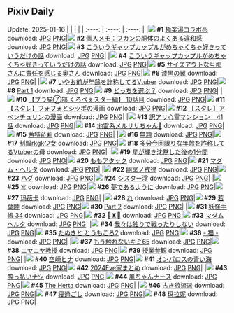## Pixiv Daily
Update: 2025-01-16
|      |      |      |
| :----: | :----: | :----: |
|![](https://pixiv.microyu.workers.dev/c/240x480/img-master/img/2025/01/14/19/03/26/126217499_p0_master1200.jpg) **#1** [極楽湯コラボ♨](https://www.pixiv.net/artworks/126217499) download: [JPG](https://pixiv.microyu.workers.dev/img-original/img/2025/01/14/19/03/26/126217499_p0.jpg) [PNG](https://pixiv.microyu.workers.dev/img-original/img/2025/01/14/19/03/26/126217499_p0.png)|![](https://pixiv.microyu.workers.dev/c/240x480/img-master/img/2025/01/14/06/00/07/126204980_p0_master1200.jpg) **#2** [個人メモ：フカンの胴体のよくある違和感](https://www.pixiv.net/artworks/126204980) download: [JPG](https://pixiv.microyu.workers.dev/img-original/img/2025/01/14/06/00/07/126204980_p0.jpg) [PNG](https://pixiv.microyu.workers.dev/img-original/img/2025/01/14/06/00/07/126204980_p0.png)|![](https://pixiv.microyu.workers.dev/c/240x480/img-master/img/2025/01/14/17/52/17/126215532_p0_master1200.jpg) **#3** [こういうギャップカップルがめちゃくちゃ好きっていうだけの話](https://www.pixiv.net/artworks/126215532) download: [JPG](https://pixiv.microyu.workers.dev/img-original/img/2025/01/14/17/52/17/126215532_p0.jpg) [PNG](https://pixiv.microyu.workers.dev/img-original/img/2025/01/14/17/52/17/126215532_p0.png)|
|![](https://pixiv.microyu.workers.dev/c/240x480/img-master/img/2025/01/15/00/01/44/126227529_p0_master1200.jpg) **#4** [こういうギャップカップルがめちゃくちゃ好きっていうだけの話](https://www.pixiv.net/artworks/126227529) download: [JPG](https://pixiv.microyu.workers.dev/img-original/img/2025/01/15/00/01/44/126227529_p0.jpg) [PNG](https://pixiv.microyu.workers.dev/img-original/img/2025/01/15/00/01/44/126227529_p0.png)|![](https://pixiv.microyu.workers.dev/c/240x480/img-master/img/2025/01/14/00/04/18/126198327_p0_master1200.jpg) **#5** [サイズアウトな旦那さんに責任を感じる奥さん](https://www.pixiv.net/artworks/126198327) download: [JPG](https://pixiv.microyu.workers.dev/img-original/img/2025/01/14/00/04/18/126198327_p0.jpg) [PNG](https://pixiv.microyu.workers.dev/img-original/img/2025/01/14/00/04/18/126198327_p0.png)|![](https://pixiv.microyu.workers.dev/c/240x480/img-master/img/2025/01/15/15/14/00/126241777_p0_master1200.jpg) **#6** [漆黒の翼](https://www.pixiv.net/artworks/126241777) download: [JPG](https://pixiv.microyu.workers.dev/img-original/img/2025/01/15/15/14/00/126241777_p0.jpg) [PNG](https://pixiv.microyu.workers.dev/img-original/img/2025/01/15/15/14/00/126241777_p0.png)|
|![](https://pixiv.microyu.workers.dev/c/240x480/img-master/img/2025/01/14/21/11/57/126221219_p0_master1200.jpg) **#7** [いやお前が年齢を詐称してるVtuber](https://www.pixiv.net/artworks/126221219) download: [JPG](https://pixiv.microyu.workers.dev/img-original/img/2025/01/14/21/11/57/126221219_p0.jpg) [PNG](https://pixiv.microyu.workers.dev/img-original/img/2025/01/14/21/11/57/126221219_p0.png)|![](https://pixiv.microyu.workers.dev/c/240x480/img-master/img/2025/01/14/00/00/12/126197851_p0_master1200.jpg) **#8** [Part 1](https://www.pixiv.net/artworks/126197851) download: [JPG](https://pixiv.microyu.workers.dev/img-original/img/2025/01/14/00/00/12/126197851_p0.jpg) [PNG](https://pixiv.microyu.workers.dev/img-original/img/2025/01/14/00/00/12/126197851_p0.png)|![](https://pixiv.microyu.workers.dev/c/240x480/img-master/img/2025/01/14/00/03/16/126198251_p0_master1200.jpg) **#9** [どっちを選ぶ？](https://www.pixiv.net/artworks/126198251) download: [JPG](https://pixiv.microyu.workers.dev/img-original/img/2025/01/14/00/03/16/126198251_p0.jpg) [PNG](https://pixiv.microyu.workers.dev/img-original/img/2025/01/14/00/03/16/126198251_p0.png)|
|![](https://pixiv.microyu.workers.dev/c/240x480/img-master/img/2025/01/14/19/00/25/126217386_p0_master1200.jpg) **#10** [【ブラ猫⑦部 くろべぇスター編】 10話目](https://www.pixiv.net/artworks/126217386) download: [JPG](https://pixiv.microyu.workers.dev/img-original/img/2025/01/14/19/00/25/126217386_p0.jpg) [PNG](https://pixiv.microyu.workers.dev/img-original/img/2025/01/14/19/00/25/126217386_p0.png)|![](https://pixiv.microyu.workers.dev/c/240x480/img-master/img/2025/01/14/17/28/47/126215016_p0_master1200.jpg) **#11** [【スタレ】フォフォとシッポの漫画](https://www.pixiv.net/artworks/126215016) download: [JPG](https://pixiv.microyu.workers.dev/img-original/img/2025/01/14/17/28/47/126215016_p0.jpg) [PNG](https://pixiv.microyu.workers.dev/img-original/img/2025/01/14/17/28/47/126215016_p0.png)|![](https://pixiv.microyu.workers.dev/c/240x480/img-master/img/2025/01/15/18/16/34/126245405_p0_master1200.jpg) **#12** [【スタレ】アベンチュリンの漫画](https://www.pixiv.net/artworks/126245405) download: [JPG](https://pixiv.microyu.workers.dev/img-original/img/2025/01/15/18/16/34/126245405_p0.jpg) [PNG](https://pixiv.microyu.workers.dev/img-original/img/2025/01/15/18/16/34/126245405_p0.png)|
|![](https://pixiv.microyu.workers.dev/c/240x480/img-master/img/2025/01/14/13/21/24/126211041_p0_master1200.jpg) **#13** [訳アリ心霊マンション　41話](https://www.pixiv.net/artworks/126211041) download: [JPG](https://pixiv.microyu.workers.dev/img-original/img/2025/01/14/13/21/24/126211041_p0.jpg) [PNG](https://pixiv.microyu.workers.dev/img-original/img/2025/01/14/13/21/24/126211041_p0.png)|![](https://pixiv.microyu.workers.dev/c/240x480/img-master/img/2025/01/14/01/57/33/126201658_p0_master1200.jpg) **#14** [地雷系メルリリちゃん🖤](https://www.pixiv.net/artworks/126201658) download: [JPG](https://pixiv.microyu.workers.dev/img-original/img/2025/01/14/01/57/33/126201658_p0.jpg) [PNG](https://pixiv.microyu.workers.dev/img-original/img/2025/01/14/01/57/33/126201658_p0.png)|![](https://pixiv.microyu.workers.dev/c/240x480/img-master/img/2025/01/15/01/57/11/126230821_p0_master1200.jpg) **#15** [茜特菈莉](https://www.pixiv.net/artworks/126230821) download: [JPG](https://pixiv.microyu.workers.dev/img-original/img/2025/01/15/01/57/11/126230821_p0.jpg) [PNG](https://pixiv.microyu.workers.dev/img-original/img/2025/01/15/01/57/11/126230821_p0.png)|
|![](https://pixiv.microyu.workers.dev/c/240x480/img-master/img/2025/01/14/00/01/22/126198092_p0_master1200.jpg) **#16** [無題](https://www.pixiv.net/artworks/126198092) download: [JPG](https://pixiv.microyu.workers.dev/img-original/img/2025/01/14/00/01/22/126198092_p0.jpg) [PNG](https://pixiv.microyu.workers.dev/img-original/img/2025/01/14/00/01/22/126198092_p0.png)|![](https://pixiv.microyu.workers.dev/c/240x480/img-master/img/2025/01/14/00/18/59/126198952_p0_master1200.jpg) **#17** [制服rkgk少女](https://www.pixiv.net/artworks/126198952) download: [JPG](https://pixiv.microyu.workers.dev/img-original/img/2025/01/14/00/18/59/126198952_p0.jpg) [PNG](https://pixiv.microyu.workers.dev/img-original/img/2025/01/14/00/18/59/126198952_p0.png)|![](https://pixiv.microyu.workers.dev/c/240x480/img-master/img/2025/01/15/21/24/02/126251017_p0_master1200.jpg) **#18** [多分今回限りな年齢を詐称してるVtuberの母](https://www.pixiv.net/artworks/126251017) download: [JPG](https://pixiv.microyu.workers.dev/img-original/img/2025/01/15/21/24/02/126251017_p0.jpg) [PNG](https://pixiv.microyu.workers.dev/img-original/img/2025/01/15/21/24/02/126251017_p0.png)|
|![](https://pixiv.microyu.workers.dev/c/240x480/img-master/img/2025/01/15/13/20/21/126240059_p0_master1200.jpg) **#19** [星が輝き沈黙した後の1分間](https://www.pixiv.net/artworks/126240059) download: [JPG](https://pixiv.microyu.workers.dev/img-original/img/2025/01/15/13/20/21/126240059_p0.jpg) [PNG](https://pixiv.microyu.workers.dev/img-original/img/2025/01/15/13/20/21/126240059_p0.png)|![](https://pixiv.microyu.workers.dev/c/240x480/img-master/img/2025/01/14/07/42/51/126206337_p0_master1200.jpg) **#20** [ももアタック](https://www.pixiv.net/artworks/126206337) download: [JPG](https://pixiv.microyu.workers.dev/img-original/img/2025/01/14/07/42/51/126206337_p0.jpg) [PNG](https://pixiv.microyu.workers.dev/img-original/img/2025/01/14/07/42/51/126206337_p0.png)|![](https://pixiv.microyu.workers.dev/c/240x480/img-master/img/2025/01/15/00/00/15/126227277_p0_master1200.jpg) **#21** [マダム・ヘルタ](https://www.pixiv.net/artworks/126227277) download: [JPG](https://pixiv.microyu.workers.dev/img-original/img/2025/01/15/00/00/15/126227277_p0.jpg) [PNG](https://pixiv.microyu.workers.dev/img-original/img/2025/01/15/00/00/15/126227277_p0.png)|
|![](https://pixiv.microyu.workers.dev/c/240x480/img-master/img/2025/01/14/19/47/16/126218601_p0_master1200.jpg) **#22** [幽冥ノ戒律](https://www.pixiv.net/artworks/126218601) download: [JPG](https://pixiv.microyu.workers.dev/img-original/img/2025/01/14/19/47/16/126218601_p0.jpg) [PNG](https://pixiv.microyu.workers.dev/img-original/img/2025/01/14/19/47/16/126218601_p0.png)|![](https://pixiv.microyu.workers.dev/c/240x480/img-master/img/2025/01/14/11/32/39/126209196_p0_master1200.jpg) **#23** [ハグ](https://www.pixiv.net/artworks/126209196) download: [JPG](https://pixiv.microyu.workers.dev/img-original/img/2025/01/14/11/32/39/126209196_p0.jpg) [PNG](https://pixiv.microyu.workers.dev/img-original/img/2025/01/14/11/32/39/126209196_p0.png)|![](https://pixiv.microyu.workers.dev/c/240x480/img-master/img/2025/01/14/00/30/03/126199338_p0_master1200.jpg) **#24** [シスター澪](https://www.pixiv.net/artworks/126199338) download: [JPG](https://pixiv.microyu.workers.dev/img-original/img/2025/01/14/00/30/03/126199338_p0.jpg) [PNG](https://pixiv.microyu.workers.dev/img-original/img/2025/01/14/00/30/03/126199338_p0.png)|
|![](https://pixiv.microyu.workers.dev/c/240x480/img-master/img/2025/01/14/01/23/13/126200925_p0_master1200.jpg) **#25** [☠️](https://www.pixiv.net/artworks/126200925) download: [JPG](https://pixiv.microyu.workers.dev/img-original/img/2025/01/14/01/23/13/126200925_p0.jpg) [PNG](https://pixiv.microyu.workers.dev/img-original/img/2025/01/14/01/23/13/126200925_p0.png)|![](https://pixiv.microyu.workers.dev/c/240x480/img-master/img/2025/01/15/00/00/15/126227275_p0_master1200.jpg) **#26** [夢であるように](https://www.pixiv.net/artworks/126227275) download: [JPG](https://pixiv.microyu.workers.dev/img-original/img/2025/01/15/00/00/15/126227275_p0.jpg) [PNG](https://pixiv.microyu.workers.dev/img-original/img/2025/01/15/00/00/15/126227275_p0.png)|![](https://pixiv.microyu.workers.dev/c/240x480/img-master/img/2025/01/15/02/00/05/126230889_p0_master1200.jpg) **#27** [玛薇卡](https://www.pixiv.net/artworks/126230889) download: [JPG](https://pixiv.microyu.workers.dev/img-original/img/2025/01/15/02/00/05/126230889_p0.jpg) [PNG](https://pixiv.microyu.workers.dev/img-original/img/2025/01/15/02/00/05/126230889_p0.png)|
|![](https://pixiv.microyu.workers.dev/c/240x480/img-master/img/2025/01/15/09/20/20/126236432_p0_master1200.jpg) **#28** [れ](https://www.pixiv.net/artworks/126236432) download: [JPG](https://pixiv.microyu.workers.dev/img-original/img/2025/01/15/09/20/20/126236432_p0.jpg) [PNG](https://pixiv.microyu.workers.dev/img-original/img/2025/01/15/09/20/20/126236432_p0.png)|![](https://pixiv.microyu.workers.dev/c/240x480/img-master/img/2025/01/14/23/18/48/126225810_p0_master1200.jpg) **#29** [若葉睦](https://www.pixiv.net/artworks/126225810) download: [JPG](https://pixiv.microyu.workers.dev/img-original/img/2025/01/14/23/18/48/126225810_p0.jpg) [PNG](https://pixiv.microyu.workers.dev/img-original/img/2025/01/14/23/18/48/126225810_p0.png)|![](https://pixiv.microyu.workers.dev/c/240x480/img-master/img/2025/01/15/00/01/23/126227493_p0_master1200.jpg) **#30** [Part 2](https://www.pixiv.net/artworks/126227493) download: [JPG](https://pixiv.microyu.workers.dev/img-original/img/2025/01/15/00/01/23/126227493_p0.jpg) [PNG](https://pixiv.microyu.workers.dev/img-original/img/2025/01/15/00/01/23/126227493_p0.png)|
|![](https://pixiv.microyu.workers.dev/c/240x480/img-master/img/2025/01/15/00/01/13/126227471_p0_master1200.jpg) **#31** [妖怪手帳 34](https://www.pixiv.net/artworks/126227471) download: [JPG](https://pixiv.microyu.workers.dev/img-original/img/2025/01/15/00/01/13/126227471_p0.jpg) [PNG](https://pixiv.microyu.workers.dev/img-original/img/2025/01/15/00/01/13/126227471_p0.png)|![](https://pixiv.microyu.workers.dev/c/240x480/img-master/img/2025/01/15/19/33/41/126247492_p0_master1200.jpg) **#32** [💜♜💜](https://www.pixiv.net/artworks/126247492) download: [JPG](https://pixiv.microyu.workers.dev/img-original/img/2025/01/15/19/33/41/126247492_p0.jpg) [PNG](https://pixiv.microyu.workers.dev/img-original/img/2025/01/15/19/33/41/126247492_p0.png)|![](https://pixiv.microyu.workers.dev/c/240x480/img-master/img/2025/01/15/01/03/55/126229602_p0_master1200.jpg) **#33** [マダムヘルタ](https://www.pixiv.net/artworks/126229602) download: [JPG](https://pixiv.microyu.workers.dev/img-original/img/2025/01/15/01/03/55/126229602_p0.jpg) [PNG](https://pixiv.microyu.workers.dev/img-original/img/2025/01/15/01/03/55/126229602_p0.png)|
|![](https://pixiv.microyu.workers.dev/c/240x480/img-master/img/2025/01/15/00/00/29/126227344_p0_master1200.jpg) **#34** [我々は独りで戦ったりしない](https://www.pixiv.net/artworks/126227344) download: [JPG](https://pixiv.microyu.workers.dev/img-original/img/2025/01/15/00/00/29/126227344_p0.jpg) [PNG](https://pixiv.microyu.workers.dev/img-original/img/2025/01/15/00/00/29/126227344_p0.png)|![](https://pixiv.microyu.workers.dev/c/240x480/img-master/img/2025/01/15/12/11/30/126238923_p0_master1200.jpg) **#35** [たぬきと とうもころ2](https://www.pixiv.net/artworks/126238923) download: [JPG](https://pixiv.microyu.workers.dev/img-original/img/2025/01/15/12/11/30/126238923_p0.jpg) [PNG](https://pixiv.microyu.workers.dev/img-original/img/2025/01/15/12/11/30/126238923_p0.png)|![](https://pixiv.microyu.workers.dev/c/240x480/img-master/img/2025/01/14/00/00/17/126197877_p0_master1200.jpg) **#36** [- 猫 -](https://www.pixiv.net/artworks/126197877) download: [JPG](https://pixiv.microyu.workers.dev/img-original/img/2025/01/14/00/00/17/126197877_p0.jpg) [PNG](https://pixiv.microyu.workers.dev/img-original/img/2025/01/14/00/00/17/126197877_p0.png)|
|![](https://pixiv.microyu.workers.dev/c/240x480/img-master/img/2025/01/15/15/56/04/126242441_p0_master1200.jpg) **#37** [もう触れないキミ65](https://www.pixiv.net/artworks/126242441) download: [JPG](https://pixiv.microyu.workers.dev/img-original/img/2025/01/15/15/56/04/126242441_p0.jpg) [PNG](https://pixiv.microyu.workers.dev/img-original/img/2025/01/15/15/56/04/126242441_p0.png)|![](https://pixiv.microyu.workers.dev/c/240x480/img-master/img/2025/01/15/00/00/18/126227291_p0_master1200.jpg) **#38** [ニヤニヤ教授](https://www.pixiv.net/artworks/126227291) download: [JPG](https://pixiv.microyu.workers.dev/img-original/img/2025/01/15/00/00/18/126227291_p0.jpg) [PNG](https://pixiv.microyu.workers.dev/img-original/img/2025/01/15/00/00/18/126227291_p0.png)|![](https://pixiv.microyu.workers.dev/c/240x480/img-master/img/2025/01/15/00/00/25/126227330_p0_master1200.jpg) **#39** [授業参観](https://www.pixiv.net/artworks/126227330) download: [JPG](https://pixiv.microyu.workers.dev/img-original/img/2025/01/15/00/00/25/126227330_p0.jpg) [PNG](https://pixiv.microyu.workers.dev/img-original/img/2025/01/15/00/00/25/126227330_p0.png)|
|![](https://pixiv.microyu.workers.dev/c/240x480/img-master/img/2025/01/14/00/00/23/126197916_p0_master1200.jpg) **#40** [空崎ヒナ](https://www.pixiv.net/artworks/126197916) download: [JPG](https://pixiv.microyu.workers.dev/img-original/img/2025/01/14/00/00/23/126197916_p0.jpg) [PNG](https://pixiv.microyu.workers.dev/img-original/img/2025/01/14/00/00/23/126197916_p0.png)|![](https://pixiv.microyu.workers.dev/c/240x480/img-master/img/2025/01/15/20/00/05/126248244_p0_master1200.jpg) **#41** [オンパロスの青い海](https://www.pixiv.net/artworks/126248244) download: [JPG](https://pixiv.microyu.workers.dev/img-original/img/2025/01/15/20/00/05/126248244_p0.jpg) [PNG](https://pixiv.microyu.workers.dev/img-original/img/2025/01/15/20/00/05/126248244_p0.png)|![](https://pixiv.microyu.workers.dev/c/240x480/img-master/img/2025/01/15/16/22/48/126242917_p0_master1200.jpg) **#42** [2024Eve家まとめ](https://www.pixiv.net/artworks/126242917) download: [JPG](https://pixiv.microyu.workers.dev/img-original/img/2025/01/15/16/22/48/126242917_p0.jpg) [PNG](https://pixiv.microyu.workers.dev/img-original/img/2025/01/15/16/22/48/126242917_p0.png)|
|![](https://pixiv.microyu.workers.dev/c/240x480/img-master/img/2025/01/14/19/04/50/126217531_p0_master1200.jpg) **#43** [酔っ払いナツ](https://www.pixiv.net/artworks/126217531) download: [JPG](https://pixiv.microyu.workers.dev/img-original/img/2025/01/14/19/04/50/126217531_p0.jpg) [PNG](https://pixiv.microyu.workers.dev/img-original/img/2025/01/14/19/04/50/126217531_p0.png)|![](https://pixiv.microyu.workers.dev/c/240x480/img-master/img/2025/01/14/00/30/32/126199378_p0_master1200.jpg) **#44** [風ちゃんナース](https://www.pixiv.net/artworks/126199378) download: [JPG](https://pixiv.microyu.workers.dev/img-original/img/2025/01/14/00/30/32/126199378_p0.jpg) [PNG](https://pixiv.microyu.workers.dev/img-original/img/2025/01/14/00/30/32/126199378_p0.png)|![](https://pixiv.microyu.workers.dev/c/240x480/img-master/img/2025/01/14/11/15/46/126208957_p0_master1200.jpg) **#45** [The Herta](https://www.pixiv.net/artworks/126208957) download: [JPG](https://pixiv.microyu.workers.dev/img-original/img/2025/01/14/11/15/46/126208957_p0.jpg) [PNG](https://pixiv.microyu.workers.dev/img-original/img/2025/01/14/11/15/46/126208957_p0.png)|
|![](https://pixiv.microyu.workers.dev/c/240x480/img-master/img/2025/01/14/13/24/43/126211087_p0_master1200.jpg) **#46** [古き狼流派](https://www.pixiv.net/artworks/126211087) download: [JPG](https://pixiv.microyu.workers.dev/img-original/img/2025/01/14/13/24/43/126211087_p0.jpg) [PNG](https://pixiv.microyu.workers.dev/img-original/img/2025/01/14/13/24/43/126211087_p0.png)|![](https://pixiv.microyu.workers.dev/c/240x480/img-master/img/2025/01/14/21/33/26/126221954_p0_master1200.jpg) **#47** [寝過ごし](https://www.pixiv.net/artworks/126221954) download: [JPG](https://pixiv.microyu.workers.dev/img-original/img/2025/01/14/21/33/26/126221954_p0.jpg) [PNG](https://pixiv.microyu.workers.dev/img-original/img/2025/01/14/21/33/26/126221954_p0.png)|![](https://pixiv.microyu.workers.dev/c/240x480/img-master/img/2025/01/15/01/55/08/126230782_p0_master1200.jpg) **#48** [玛拉妮](https://www.pixiv.net/artworks/126230782) download: [JPG](https://pixiv.microyu.workers.dev/img-original/img/2025/01/15/01/55/08/126230782_p0.jpg) [PNG](https://pixiv.microyu.workers.dev/img-original/img/2025/01/15/01/55/08/126230782_p0.png)|
